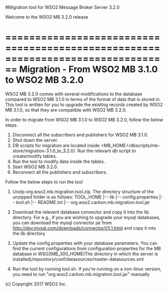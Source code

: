 #Migration tool for WSO2 Message Broker Server 3.2.0

Welcome to the WSO2 MB 3.2.0 release

================================================================================
                        Migration - From WSO2 MB 3.1.0 to WSO2 MB 3.2.0
================================================================================

WSO2 MB 3.2.0 comes with several modifications to the database compared to WSO2 MB 3.1.0 in terms of the
format of data that is stored in. This tool is written for you to upgrade the existing records created by
WSO2 MB 3.1.0, so that they are compatible with WSO2 MB 3.2.0.

In order to migrate from WSO2 MB 3.1.0 to WSO2 MB 3.2.0, follow the below steps.

1. Disconnect all the subscribers and publishers for WSO2 MB 3.1.0.
2. Shut down the server.
3. DB scripts for migration are located inside <MB_HOME>/dbscripts/mb-store/migration-3.1.0_to_3.2.0/. Run the
relevant db script to create/modify tables.
4. Run the tool to modify data inside the tables.
5. Start WSO2 MB 3.2.0.
6. Reconnect all the publishers and subscribers.

Follow the below steps to run the tool

1. Unzip org.wso2.mb.migration.tool.zip. The directory structure of the unzipped folder is as follows:
	TOOL_HOME
		|-- lib <folder>
		|-- config.properties <file>
		|-- tool.sh <file>
		|-- README.txt <file>
		|-- org.wso2.carbon.mb.migration.tool.jar

2. Download the relevent database connector and copy it into the lib directory. For e.g., if you are
 wishing to upgrade your mysql databases, you can download the mysql connector jar
 from http://dev.mysql.com/downloads/connector/j/5.1.html and copy it into the lib directory

3. Update the config.properties with your database parameters. You can find the current configurations
from configuration properties for the MB database in WSO2MB_300_HOME(The directory in which the server
is installed)/repository/conf/datasources/master-datasources.xml

4. Run the tool by running tool.sh. If you're running on a non-linux version, you need to
run "org.wso2.carbon.mb.migration.tool.jar" manually

(c) Copyright 2017 WSO2 Inc.

